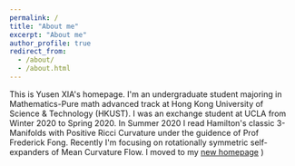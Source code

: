 ```yaml
---
permalink: /
title: "About me"
excerpt: "About me"
author_profile: true
redirect_from: 
  - /about/
  - /about.html
---
```


This is Yusen XIA's homepage.
I'm an undergraduate student majoring in Mathematics-Pure math advanced track at Hong Kong University of Science & Technology (HKUST). I was an exchange student at UCLA from Winter 2020 to Spring 2020. In Summer 2020 I read Hamilton's classic 3-Manifolds with Positive Ricci Curvature under the guidence of Prof Frederick Fong.
Recently I'm focusing on rotationally symmetric self-expanders of Mean Curvature Flow.
I moved to my [new homepage](https://sites.google.com/view/yusenxia)
)
